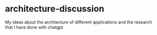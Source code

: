# architecture-discussion
My ideas about the architecture of different applications and the research that I have done with chatgpt
